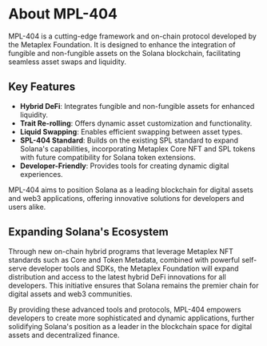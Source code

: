 # About MPL-404

MPL-404 is a cutting-edge framework and on-chain protocol developed by the Metaplex Foundation. It is designed to enhance the integration of fungible and non-fungible assets on the Solana blockchain, facilitating seamless asset swaps and liquidity.

## Key Features

- **Hybrid DeFi**: Integrates fungible and non-fungible assets for enhanced liquidity.
- **Trait Re-rolling**: Offers dynamic asset customization and functionality.
- **Liquid Swapping**: Enables efficient swapping between asset types.
- **SPL-404 Standard**: Builds on the existing SPL standard to expand Solana's capabilities, incorporating Metaplex Core NFT and SPL tokens with future compatibility for Solana token extensions.
- **Developer-Friendly**: Provides tools for creating dynamic digital experiences.

MPL-404 aims to position Solana as a leading blockchain for digital assets and web3 applications, offering innovative solutions for developers and users alike.

## Expanding Solana's Ecosystem

Through new on-chain hybrid programs that leverage Metaplex NFT standards such as Core and Token Metadata, combined with powerful self-serve developer tools and SDKs, the Metaplex Foundation will expand distribution and access to the latest hybrid DeFi innovations for all developers. This initiative ensures that Solana remains the premier chain for digital assets and web3 communities.

By providing these advanced tools and protocols, MPL-404 empowers developers to create more sophisticated and dynamic applications, further solidifying Solana's position as a leader in the blockchain space for digital assets and decentralized finance.

